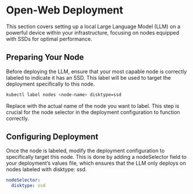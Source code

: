 # Open-Web Deployment

This section covers setting up a local Large Language Model (LLM) on a powerful device within your infrastructure, focusing on nodes equipped with SSDs for optimal performance.

## Preparing Your Node

Before deploying the LLM, ensure that your most capable node is correctly labeled to indicate it has an SSD. This label will be used to target the deployment specifically to this node.

```bash
kubectl label nodes <node-name> disktype=ssd
```

Replace <node-name> with the actual name of the node you want to label. This step is crucial for the node selector in the deployment configuration to function correctly.

## Configuring Deployment

Once the node is labeled, modify the deployment configuration to specifically target this node. This is done by adding a nodeSelector field to your deployment’s values file, which ensures that the LLM only deploys on nodes labeled with disktype: ssd. 

``` yaml 
nodeSelector:
  disktype: ssd
```


